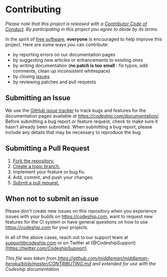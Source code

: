 # Contributing

*Please note that this project is released with a [Contributor Code of Conduct](CODE_OF_CONDUCT.md). By participating in this project you agree to abide by its terms.*

In the spirit of [free software][free-sw], **everyone** is encouraged to help improve this project. Here are some ways *you* can contribute:

* by reporting errors on our documentation pages
* by suggesting new articles or enhancements to existing ones
* by writing documentation (**no patch is too small** : fix typos, add comments, clean up inconsistent whitespace)
* by closing [issues][]
* by reviewing patches and pull requests

## Submitting an Issue
We use the [GitHub issue tracker][issues] to track bugs and features for the documentation pages available at https://codeship.com/documentation/. Before submitting a bug report or feature request, check to make sure it hasn't already been submitted. When submitting a bug report, please include any details that may be necessary to reproduce the bug. 

## Submitting a Pull Request
1. [Fork the repository.][fork]
2. [Create a topic branch.][branch]
3. Implement your feature or bug fix.
4. Add, commit, and push your changes.
5. [Submit a pull request.][pr]

## When not to submit an issue

Please don't create new issues on this repository when you experience issues with your builds on https://codeship.com, want to request new features for the CI system or have general questions on how to use https://codeship.com for your projects.

In all of the above cases, reach out to our support team at support@codeship.com or on Twitter at (@CodeshipSupport)[https://twitter.com/CodeshipSupport].

*This file was taken from https://github.com/middleman/middleman-heroku/blob/master/CONTRIBUTING.md and extended for use with the Codeship documentation.*

[free-sw]: http://www.fsf.org/licensing/essays/free-sw.html
[issues]: https://github.com/codeship/documentation/issues
[gist]: https://gist.github.com/
[fork]: http://help.github.com/fork-a-repo/
[branch]: https://github.com/blog/1377-create-and-delete-branches
[pr]: http://help.github.com/send-pull-requests/

